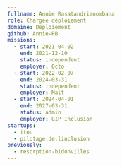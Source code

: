 ```yaml
---
fullname: Annie Rasatandrianombana
role: Chargée déploiement
domaine: Déploiement
github: Annie-RB
missions:
  - start: 2021-04-02
    end: 2021-12-10
    status: independent
    employer: Octo
  - start: 2022-02-07
    end: 2024-03-31
    status: independent
    employer: Malt
  - start: 2024-04-01
    end: 2027-03-31
    status: admin
    employer: GIP Inclusion
startups:
  - itou
  - pilotage.de.linclusion
previously:
  - resorption-bidonvilles
---
```

